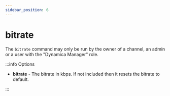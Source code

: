 ```yaml
---
sidebar_position: 6
---
```

# bitrate

The `bitrate` command may only be run by the owner of a channel, an admin or a user with the "Dynamica Manager" role. 

:::info Options

- **bitrate** - The bitrate in kbps. If not included then it resets the bitrate to default.

:::